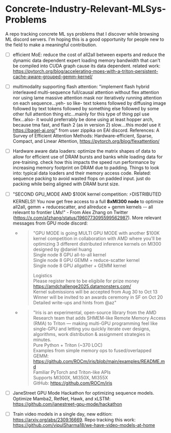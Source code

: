 # Concrete-Industry-Relevant-MLSys-Problems
A repo tracking concrete ML sys problems that I discover while browsing ML discord servers. I'm hoping this is a good opportunity for people new to the field to make a meaningful contribution.


- [ ] efficient MoE: reduce the cost of all2all between experts and reduce the dynamic data dependent expert loading memory bandwidth that can't be compiled into CUDA graph cause its data dependent. related work: https://pytorch.org/blog/accelerating-moes-with-a-triton-persistent-cache-aware-grouped-gemm-kernel/

- [ ] multimodality supporting flash attention: "implement flash hybrid interleaved multi-sequence full/causal attention without flex attention nor using lame massive attention mask nor iteratively running attention on each sequence...yeh- so like- text tokens followed by diffusing image followed by text tokens followed by something else followed by some other full attention thing etc...mainly for this type of thing ppl use flex...also- it would preferrably be done using at least hopper arch, because tma fast, and flash 2 (as in version 2) slow....this model use it https://bagel-ai.org/" from user zippika on EAI discord. References: A Survey of Efficient
Attention Methods:
Hardware-efficient, Sparse, Compact, and Linear Attention, https://pytorch.org/blog/flexattention/

- [ ] Hardware aware data loaders: optimize the matrix shapes of data to allow for efficient use of DRAM bursts and banks while loading data for pre-training. check how this impacts the speed run performance by increasing memory footprint on DRAM due to padding. Things to look into: typical data loaders and their memory access code. Related: sequence packing to avoid wasted flops on padded input. just do packing while being aligned with DRAM burst size.

- [ ] "SECOND GPU_MODE AMD $100K kernel competition: ⚡️DISTRIBUTED KERNELS!! You now get free access to a full **8xMI300 node** to optimize all2all, gemm + reducescatter, and allreduce + gemm kernels -- all relevant to frontier LMs!" - From Alex Zhang on Twitter (https://x.com/a1zhang/status/1960773095599562987). More relevant messages from GPU mode discord:
  - > "GPU MODE is going MULTI GPU MODE with another $100K kernel competition in collaboration with AMD where you'll be optimizing 3 different distributed inference kernels on MI300 designed by @daniel huang    
    > Single node 8 GPU all-to-all kernel    
    > Single node 8 GPU GEMM + reduce-scatter kernel     
    > Single node 8 GPU allgather + GEMM kernel    
    >
    > Logistics    
    > Please register here to be eligibile for prize money https://amdchallenge2025.datamonsters.com/    
    > Kernel submissions will be accepted from Aug 30 to Oct 13    
    > Winner will be invited to an awards ceremony in SF on Oct 20    
    > Detailed write-ups and hints from @az"    
  - > "Iris is an experimental, open-source library from the AMD Research team that adds SHMEM-like Remote Memory Access (RMA) to Triton — making multi-GPU programming feel like single-GPU and letting you quickly iterate over designs, algorithms, work distribution & assignment strategies in minutes.    
    > Pure Python + Triton (~370 LOC)    
    > Examples from simple memory ops to fused/overlapped GEMM: https://github.com/ROCm/iris/blob/main/examples/README.md    
    > Familiar PyTorch and Triton-like APIs    
    > Supports MI300X, MI350X, MI355X    
    > GitHub: https://github.com/ROCm/iris     
- [ ] JaneStreet GPU Mode Hackathon for optimizing sequence models. Optimize Mamba2, RetNet, Hawk, and xLSTM: https://github.com/janestreet-gpu-mode/hackathon
- [ ] Train video models in a single day, new edition: https://arxiv.org/abs/2309.16669. Repo tracking this work: https://github.com/vipulSharma18/we-have-video-models-at-home
